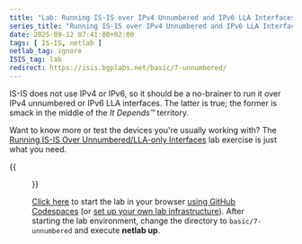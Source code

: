 ```yaml
---
title: "Lab: Running IS-IS over IPv4 Unnumbered and IPv6 LLA Interfaces"
series_title: "Running IS-IS over IPv4 Unnumbered and IPv6 LLA Interfaces"
date: 2025-09-12 07:41:00+02:00
tags: [ IS-IS, netlab ]
netlab_tag: ignore
ISIS_tag: lab
redirect: https://isis.bgplabs.net/basic/7-unnumbered/
---
```

IS-IS does not use IPv4 or IPv6, so it should be a no-brainer to run it over IPv4 unnumbered or IPv6 LLA interfaces. The latter is true; the former is smack in the middle of the *It Depends&trade;* territory.

Want to know more or test the devices you're usually working with? The [Running IS-IS Over Unnumbered/LLA-only Interfaces](https://isis.bgplabs.net/basic/7-unnumbered/) lab exercise is just what you need.

{{<figure src="https://isis.bgplabs.net/basic/topology-unnumbered.png">}}

[Click here](https://github.com/codespaces/new/bgplab/isis) to start the lab in your browser [using GitHub Codespaces](https://isis.bgplabs.net/4-codespaces/) (or [set up your own lab infrastructure](https://isis.bgplabs.net/1-setup/)). After starting the lab environment, change the directory to `basic/7-unnumbered` and execute **netlab up**.
